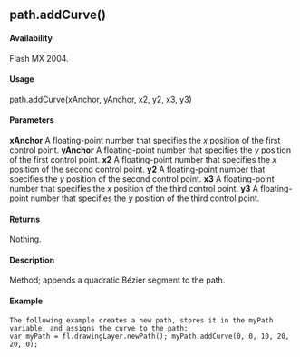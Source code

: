 ## path.addCurve()

#### Availability

Flash MX 2004.

#### Usage

path.addCurve(xAnchor, yAnchor, x2, y2, x3, y3)

#### Parameters

**xAnchor** A floating-point number that specifies the *x* position of the first control point. **yAnchor** A floating-point number that specifies the *y* position of the first control point. **x2** A floating-point number that specifies the *x* position of the second control point.
**y2** A floating-point number that specifies the *y* position of the second control point. **x3** A floating-point number that specifies the *x* position of the third control point. **y3** A floating-point number that specifies the *y* position of the third control point.

#### Returns

Nothing.

#### Description

Method; appends a quadratic Bézier segment to the path.

#### Example

```
The following example creates a new path, stores it in the myPath variable, and assigns the curve to the path:
var myPath = fl.drawingLayer.newPath(); myPath.addCurve(0, 0, 10, 20, 20, 0);

```